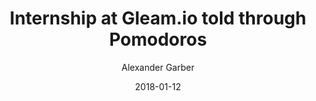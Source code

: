 ---
layout: post
title: "Internship at Gleam.io told through Pomodoros"
date: "2018-01-12"
author: "Alexander Garber"
tags: []
---